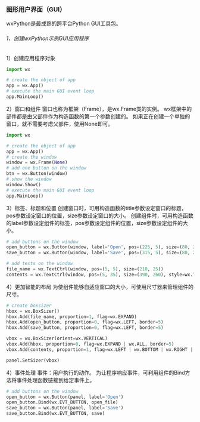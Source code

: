 ### 图形用户界面（GUI）

wxPython是最成熟的跨平台Python GUI工具包。

###### 1、创建wxPython示例GUI应用程序

1）创建应用程序对象

```python
import wx

# create the object of app
app = wx.App()
# execute the main GUI event loop
app.MainLoop()
```

2）窗口和组件
窗口也称为框架（Frame），是wx.Frame类的实例。
wx框架中的部件都是由父部件作为构造函数的第一个参数创建的。
如果正在创建一个单独的窗口，就不需要考虑父部件，使用None即可。

```python
import wx

# create the object of app
app = wx.App()
# create the window
window = wx.Frame(None)
# add one button on the window
btn = wx.Button(window)
# show the window
window.Show()
# execute the main GUI event loop
app.MainLoop()
```

3）标签、标题和位置
创建窗口时，可用构造函数的title参数设定窗口的标题，pos参数设定窗口的位置，size参数设定窗口的大小。
创建组件时，可用构造函数的label参数设定组件的标签，pos参数设定组件的位置，size参数设定组件的大小。

```python
# add buttons on the window
open_button = wx.Button(window, label='Open', pos=(225, 5), size=(80, 25))
save_button = wx.Button(window, label='Save', pos=(315, 5), size=(80, 25))

# add texts on the window
file_name = wx.TextCtrl(window, pos=(5, 5), size=(210, 25))
contents = wx.TextCtrl(window, pos=(5, 35), size=(390, 260), style=wx.TE_MULTILINE | wx.HSCROLL)
```

4）更加智能的布局
为使组件能够自适应窗口的大小，可使用尺寸器来管理组件的尺寸。
```python
# create boxsizer
hbox = wx.BoxSizer()
hbox.Add(file_name, proportion=1, flag=wx.EXPAND)
hbox.Add(open_button, proportion=0, flag=wx.LEFT, border=5)
hbox.Add(save_button, proportion=0, flag=wx.LEFT, border=5)

vbox = wx.BoxSizer(orient=wx.VERTICAL)
vbox.Add(hbox, proportion=0, flag=wx.EXPAND | wx.ALL, border=5)
vbox.Add(contents, proportion=1, flag=wx.LEFT | wx.BOTTOM | wx.RIGHT | wx.EXPAND, border=5)

panel.SetSizer(vbox)
```

4）事件处理
事件：用户执行的动作。
为让程序响应事件，可利用组件的Bind方法将事件处理函数链接到给定事件上。

```python
# add buttons on the window
open_button = wx.Button(panel, label='Open')
open_button.Bind(wx.EVT_BUTTON, open_file)
save_button = wx.Button(panel, label='Save')
save_button.Bind(wx.EVT_BUTTON, save)
```
